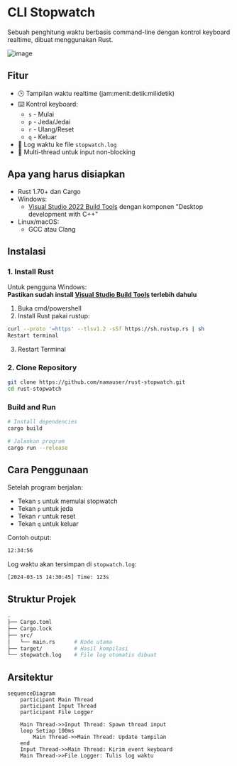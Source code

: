 # CLI Stopwatch

Sebuah penghitung waktu berbasis command-line dengan kontrol keyboard realtime, dibuat menggunakan Rust.

![image](https://github.com/user-attachments/assets/0d366a58-5fac-4b9a-bd8a-4982208757e8)


## Fitur

- 🕒 Tampilan waktu realtime (jam:menit:detik:milidetik)
- ⌨️ Kontrol keyboard:
  - `s` - Mulai
  - `p` - Jeda/Jedai
  - `r` - Ulang/Reset
  - `q` - Keluar
- 📝 Log waktu ke file `stopwatch.log`
- 🧵 Multi-thread untuk input non-blocking

## Apa yang harus disiapkan

- Rust 1.70+ dan Cargo
- Windows:
  - [Visual Studio 2022 Build Tools](https://visualstudio.microsoft.com/downloads/#build-tools-for-visual-studio-2022) dengan komponen "Desktop development with C++"
- Linux/macOS:
  - GCC atau Clang

## Instalasi

### 1. Install Rust

Untuk pengguna Windows:  
**Pastikan sudah install [Visual Studio Build Tools](https://visualstudio.microsoft.com/downloads/#build-tools-for-visual-studio-2022) terlebih dahulu**

1. Buka cmd/powershell
2. Install Rust pakai rustup:
```bash
curl --proto '=https' --tlsv1.2 -sSf https://sh.rustup.rs | sh
Restart terminal
```
3. Restart Terminal

### 2. Clone Repository
```bash
git clone https://github.com/namauser/rust-stopwatch.git
cd rust-stopwatch
```

### Build and Run
```bash
# Install dependencies
cargo build

# Jalankan program
cargo run --release
```

## Cara Penggunaan
Setelah program berjalan:
- Tekan `s` untuk memulai stopwatch
- Tekan `p` untuk jeda
- Tekan `r` untuk reset
- Tekan `q` untuk keluar

Contoh output:
```bash
12:34:56
```

Log waktu akan tersimpan di `stopwatch.log`:
```bash
[2024-03-15 14:30:45] Time: 123s
```

## Struktur Projek
```bash
.
├── Cargo.toml
├── Cargo.lock
├── src/
│   └── main.rs      # Kode utama
├── target/          # Hasil kompilasi
└── stopwatch.log    # File log otomatis dibuat
```

## Arsitektur

```mermaid
sequenceDiagram
    participant Main Thread
    participant Input Thread
    participant File Logger

    Main Thread->>Input Thread: Spawn thread input
    loop Setiap 100ms
        Main Thread->>Main Thread: Update tampilan
    end
    Input Thread->>Main Thread: Kirim event keyboard
    Main Thread->>File Logger: Tulis log waktu
```
